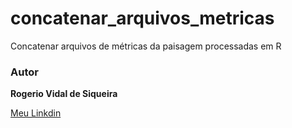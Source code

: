 # concatenar_arquivos_metricas
Concatenar arquivos de métricas da paisagem processadas em R

### Autor
**Rogerio Vidal de Siqueira**

<a href="https://www.linkedin.com/in/rogerio-vidal-de-siqueira-9478aa136/" target="_blank" rel="noopener noreferrer">Meu Linkdin</a>

